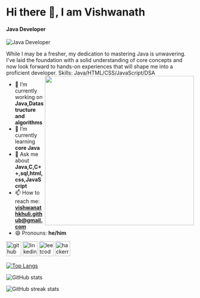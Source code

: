 # Hi there 👋, I am Vishwanath
#### Java Developer
![Java Developer](https://media.licdn.com/dms/image/D5616AQFhCbhb9doZcw/profile-displaybackgroundimage-shrink_350_1400/0/1680122754282?e=1706745600&v=beta&t=hdAC8p_ebLhcjOL4lSWbbLlsawaHzPDsPxmCpekpDSg)

While I may be a fresher, my dedication to mastering Java is unwavering. I've laid the foundation with a solid understanding of core concepts and now look forward to hands-on experiences that will shape me into a proficient developer.
<img src='https://www.google.com/url?sa=i&url=https%3A%2F%2Fgithub.com%2Frudrabarad%2FGifs&psig=AOvVaw1R1BWGg02MswxUbtZRE8Oc&ust=1709035824098000&source=images&cd=vfe&opi=89978449&ved=0CBIQjRxqFwoTCIC7iNz8yIQDFQAAAAAdAAAAABAE' align='right' width='400'>
Skills: Java/HTML/CSS/JavaScript/DSA

- 🔭 I’m currently working on **Java,Datastructure and algorithms** 
- 🌱 I’m currently learning **core Java** 
- 💬 Ask me about **Java,C,C++,sql,html,css,JavaScript** 
- 📫 How to reach me: **vishwanathkhuli.github@gmail.com**
- 😄 Pronouns: **he/him** 


[<img src='https://cdn.jsdelivr.net/npm/simple-icons@3.0.1/icons/github.svg' alt='github' height='40'>](https://github.com/vishwanathkhuli)  [<img src='https://cdn.jsdelivr.net/npm/simple-icons@3.0.1/icons/linkedin.svg' alt='linkedin' height='40'>](https://www.linkedin.com/in/https://www.linkedin.com/in/vishwanath-khuli-068ab526b//)  [<img src='https://cdn.jsdelivr.net/npm/simple-icons@3.0.1/icons/leetcode.svg' alt='leetcode' height='40'>](https://leetcode.com/vishwanathkhuli/)  [<img src='https://cdn.jsdelivr.net/npm/simple-icons@3.0.1/icons/hackerrank.svg' alt='hackerrank' height='40'>](https://www.hackerrank.com/profile/vishwanathkhuli1)  

[![Top Langs](https://github-readme-stats.vercel.app/api/top-langs/?username=vishwanathkhuli)](https://github.com/anuraghazra/github-readme-stats)

![GitHub stats](https://github-readme-stats.vercel.app/api?username=vishwanathkhuli&show_icons=true)  

![GitHub streak stats](https://streak-stats.demolab.com/?user=vishwanathkhuli)  

